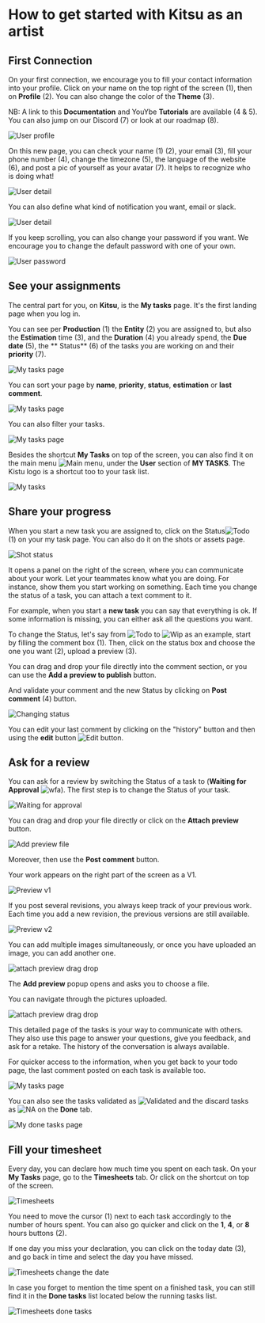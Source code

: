 # How to get started with Kitsu as an artist


## First Connection

On your first connection, we encourage you to fill your contact information
into your profile.
Click on your name on the top right of the screen (1), then on **Profile** (2). You can also change the color of the **Theme** (3).

NB: A link to this **Documentation** and YouYbe **Tutorials** are available (4 & 5).
You can also jump on our Discord (7) or look at our roadmap (8).
 
![User profile](../img/getting-started/user_profil.png)
 
On this new page, you can check your name (1) (2), your email (3), fill your phone
number (4), change the timezone (5), the language of the website (6), and
post a pic of yourself as your avatar (7). It helps to recognize who is
doing what! 
 
![User detail](../img/getting-started/user_profil1.png)
 
You can also define what kind of notification you want, email or slack.

![User detail](../img/getting-started/user_profil2.png)

 
If you keep scrolling, you can also change your password if you want. We
encourage you to change the default password with one of your own.

![User password](../img/getting-started/user_password.png)
 
 
## See your assignments
 
The central part for you, on **Kitsu**, is the **My tasks** page. 
It's the first landing page when you log in.


You can see per **Production** (1) the **Entity** (2) you are assigned to, but also the **Estimation** time (3), and the **Duration** (4) you already spend, the **Due date** (5), the
** Status** (6) of the tasks you are working on and their **priority** (7). 
 
![My tasks page](../img/getting-started/my_task_page.png)

You can sort your page by **name**, **priority**, **status**, **estimation** or **last comment**.

![My tasks page](../img/getting-started/mytask_sort.png)

You can also filter your tasks.

![My tasks page](../img/getting-started/mytask_filter.png)


Besides the shortcut **My Tasks** on top of the screen, you can also find it on the main menu ![Main menu](../img/getting-started/main_button.png),
under the **User** section of **MY TASKS**. The Kistu logo is a shortcut too
to your task list.

![My tasks](../img/getting-started/my_tasks.png)



 
## Share your progress

When you start a new task you are assigned to, click on the Status![Todo](../img/getting-started/todo_icon.png)
(1) on your my task page. You can also do it on the shots or assets page.

![Shot status](../img/getting-started/my_task_status.png)

It opens a panel on the right of the screen, where you can communicate about your work. Let your teammates know what you are doing. 
For instance, show them you start working on something. 
Each time you change the status of a task, you can attach a
text comment to it.

For example, when you start a **new task** you can say that everything is ok.
If some information is missing, you can either ask all the questions you want.

To change the Status, let's say from ![Todo](../img/getting-started/todo_icon.png) to ![Wip](../img/getting-started/wip_icon.png) as an example, start
by filling the comment box (1). Then, click on the status box and choose the
one you want (2), upload a preview (3). 

You can drag and drop your file directly into the comment section, or you can use the **Add a preview to publish** button.

And validate your comment and the new Status by clicking on
**Post comment** (4) button.

![Changing status](../img/getting-started/changing_status.png)

You can edit your last comment by clicking on the "history" button and then 
using the **edit** button 
![Edit button](../img/getting-started/edit_button.png).


## Ask for a review

You can ask for a review by switching the Status of a task to 
(**Waiting for Approval** ![wfa](../img/getting-started/wfa_icon.png)). 
The first step is to change the Status of your
task. 

![Waiting for approval](../img/getting-started/wfa_status.png)

You can drag and drop your file directly or click on the **Attach preview** button.

![Add preview file](../img/getting-started/add_preview.png)

Moreover, then use the **Post comment** button.

Your work appears on the right part of the screen as a V1. 

![Preview v1](../img/getting-started/previewv1.png)

If you post several revisions, you always keep track of your previous work.
Each time you add a new revision, the previous versions are still available. 

![Preview v2](../img/getting-started/previewv2.png)

You can add multiple images simultaneously, or once you have uploaded an image, you can add another one.

![attach preview drag drop](../img/getting-started/upload_several_pictures.png)

The **Add preview** popup opens and asks you to choose a file.

You can navigate through the pictures uploaded.

![attach preview drag drop](../img/getting-started/upload_second_pictures.png)


This detailed page of the tasks is your way to communicate with others.
They also use this page to answer your questions, give you feedback, and ask for a retake. The history of the conversation is always available.

For quicker access to the information, when you get back to your todo
page, the last comment posted on each task is available too.

![My tasks page](../img/getting-started/my_task_page2.png)

You can also see the tasks validated as ![Validated](../img/getting-started/done_icon.png) and the discard tasks as ![NA](../img/getting-started/na_icon.png)
on the **Done** tab.

![My done tasks page](../img/getting-started/done_page.png)

## Fill your timesheet

Every day, you can declare how much time you spent on each task. On your **My
Tasks** page, go to the **Timesheets** tab. Or click on the shortcut on top of the screen.

![Timesheets](../img/getting-started/timesheets.png)

You need to move the cursor (1) next to each task accordingly to the number of
hours spent. You can also go quicker and click on the **1**, **4**, or **8**
hours buttons (2).

If one day you miss your declaration, you can click on the today date (3), and
go back in time and select the day you have missed.

![Timesheets change the date](../img/getting-started/timesheet_change_date.png)

In case you forget to mention the time spent on a finished task, you can still 
find it in the **Done tasks** list located below the running tasks list.

![Timesheets done tasks](../img/getting-started/timesheet_done_task.png)
